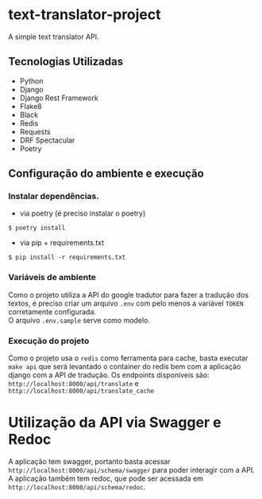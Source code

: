 # text-translator-project
A simple text translator API.

## Tecnologias Utilizadas

- Python
- Django
- Django Rest Framework
- Flake8
- Black
- Redis
- Requests
- DRF Spectacular
- Poetry

## Configuração do ambiente e execução

### Instalar dependências.

- via poetry (é preciso instalar o poetry)

```console
$ poetry install
```

- via pip + requirements.txt

```console
$ pip install -r requirements.txt
```

### Variáveis de ambiente

Como o projeto utiliza a API do google tradutor para fazer a tradução dos textos, é preciso criar um 
arquivo ```.env``` com pelo menos a variável ```TOKEN``` corretamente configurada.  
O arquivo ```.env.sample``` serve como modelo.

### Execução do projeto

Como o projeto usa o ```redis``` como ferramenta para cache, basta executar ```make api``` que será levantado o container do redis bem com a aplicação django com a API de tradução.
Os endpoints disponiveis são: ```http://localhost:8000/api/translate``` e ```http://localhost:8000/api/translate_cache```


# Utilização da API via Swagger e Redoc

A aplicação tem swagger, portanto basta acessar ```http://localhost:8000/api/schema/swagger``` para poder interagir com a API.
A aplicação também tem redoc, que pode ser acessada em ```http://localhost:8000/api/schema/redoc```.








